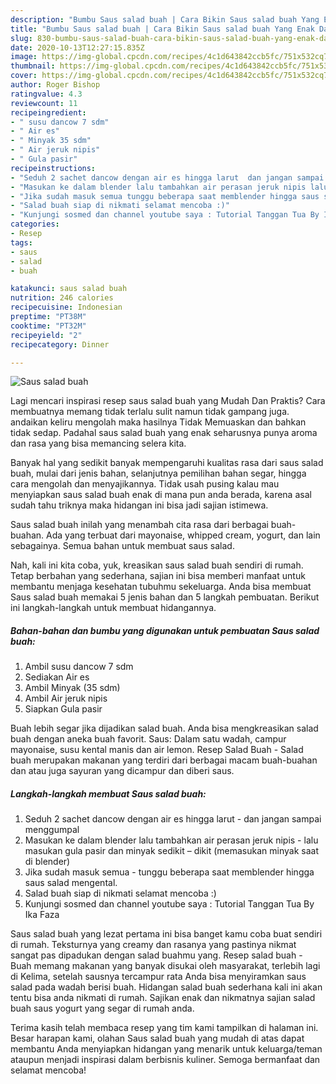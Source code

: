 ```yaml
---
description: "Bumbu Saus salad buah | Cara Bikin Saus salad buah Yang Enak Dan Lezat"
title: "Bumbu Saus salad buah | Cara Bikin Saus salad buah Yang Enak Dan Lezat"
slug: 830-bumbu-saus-salad-buah-cara-bikin-saus-salad-buah-yang-enak-dan-lezat
date: 2020-10-13T12:27:15.835Z
image: https://img-global.cpcdn.com/recipes/4c1d643842ccb5fc/751x532cq70/saus-salad-buah-foto-resep-utama.jpg
thumbnail: https://img-global.cpcdn.com/recipes/4c1d643842ccb5fc/751x532cq70/saus-salad-buah-foto-resep-utama.jpg
cover: https://img-global.cpcdn.com/recipes/4c1d643842ccb5fc/751x532cq70/saus-salad-buah-foto-resep-utama.jpg
author: Roger Bishop
ratingvalue: 4.3
reviewcount: 11
recipeingredient:
- " susu dancow 7 sdm"
- " Air es"
- " Minyak 35 sdm"
- " Air jeruk nipis"
- " Gula pasir"
recipeinstructions:
- "Seduh 2 sachet dancow dengan air es hingga larut  dan jangan sampai menggumpal"
- "Masukan ke dalam blender lalu tambahkan air perasan jeruk nipis lalu masukan gula pasir dan minyak sedikit – dikit (memasukan minyak saat di blender)"
- "Jika sudah masuk semua tunggu beberapa saat memblender hingga saus salad mengental."
- "Salad buah siap di nikmati selamat mencoba :)"
- "Kunjungi sosmed dan channel youtube saya : Tutorial Tanggan Tua By Ika Faza"
categories:
- Resep
tags:
- saus
- salad
- buah

katakunci: saus salad buah 
nutrition: 246 calories
recipecuisine: Indonesian
preptime: "PT38M"
cooktime: "PT32M"
recipeyield: "2"
recipecategory: Dinner

---
```



![Saus salad buah](https://img-global.cpcdn.com/recipes/4c1d643842ccb5fc/751x532cq70/saus-salad-buah-foto-resep-utama.jpg)

Lagi mencari inspirasi resep saus salad buah yang Mudah Dan Praktis? Cara membuatnya memang tidak terlalu sulit namun tidak gampang juga. andaikan keliru mengolah maka hasilnya Tidak Memuaskan dan bahkan tidak sedap. Padahal saus salad buah yang enak seharusnya punya aroma dan rasa yang bisa memancing selera kita.

Banyak hal yang sedikit banyak mempengaruhi kualitas rasa dari saus salad buah, mulai dari jenis bahan, selanjutnya pemilihan bahan segar, hingga cara mengolah dan menyajikannya. Tidak usah pusing kalau mau menyiapkan saus salad buah enak di mana pun anda berada, karena asal sudah tahu triknya maka hidangan ini bisa jadi sajian istimewa.

Saus salad buah inilah yang menambah cita rasa dari berbagai buah-buahan. Ada yang terbuat dari mayonaise, whipped cream, yogurt, dan lain sebagainya. Semua bahan untuk membuat saus salad.


Nah, kali ini kita coba, yuk, kreasikan saus salad buah sendiri di rumah. Tetap berbahan yang sederhana, sajian ini bisa memberi manfaat untuk membantu menjaga kesehatan tubuhmu sekeluarga. Anda bisa membuat Saus salad buah memakai 5 jenis bahan dan 5 langkah pembuatan. Berikut ini langkah-langkah untuk membuat hidangannya.

<!--inarticleads1-->

##### Bahan-bahan dan bumbu yang digunakan untuk pembuatan Saus salad buah:

1. Ambil  susu dancow 7 sdm
1. Sediakan  Air es
1. Ambil  Minyak (35 sdm)
1. Ambil  Air jeruk nipis
1. Siapkan  Gula pasir


Buah lebih segar jika dijadikan salad buah. Anda bisa mengkreasikan salad buah dengan aneka buah favorit. Saus: Dalam satu wadah, campur mayonaise, susu kental manis dan air lemon. Resep Salad Buah - Salad buah merupakan makanan yang terdiri dari berbagai macam buah-buahan dan atau juga sayuran yang dicampur dan diberi saus. 

<!--inarticleads2-->

##### Langkah-langkah membuat Saus salad buah:

1. Seduh 2 sachet dancow dengan air es hingga larut  - dan jangan sampai menggumpal
1. Masukan ke dalam blender lalu tambahkan air perasan jeruk nipis - lalu masukan gula pasir dan minyak sedikit – dikit (memasukan minyak saat di blender)
1. Jika sudah masuk semua - tunggu beberapa saat memblender hingga saus salad mengental.
1. Salad buah siap di nikmati selamat mencoba :)
1. Kunjungi sosmed dan channel youtube saya : Tutorial Tanggan Tua By Ika Faza


Saus salad buah yang lezat pertama ini bisa banget kamu coba buat sendiri di rumah. Teksturnya yang creamy dan rasanya yang pastinya nikmat sangat pas dipadukan dengan salad buahmu yang. Resep salad buah - Buah memang makanan yang banyak disukai oleh masyarakat, terlebih lagi di Kelima, setelah sausnya tercampur rata Anda bisa menyiramkan saus salad pada wadah berisi buah. Hidangan salad buah sederhana kali ini akan tentu bisa anda nikmati di rumah. Sajikan enak dan nikmatnya sajian salad buah saus yogurt yang segar di rumah anda. 

Terima kasih telah membaca resep yang tim kami tampilkan di halaman ini. Besar harapan kami, olahan Saus salad buah yang mudah di atas dapat membantu Anda menyiapkan hidangan yang menarik untuk keluarga/teman ataupun menjadi inspirasi dalam berbisnis kuliner. Semoga bermanfaat dan selamat mencoba!
